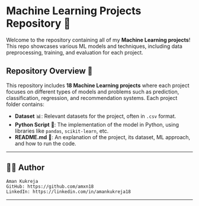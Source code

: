 # Machine Learning Projects Repository 🚀

Welcome to the repository containing all of my **Machine Learning projects**! This repo showcases various ML models and techniques, including data preprocessing, training, and evaluation for each project.

## Repository Overview 📂

This repository includes **18 Machine Learning projects** where each project focuses on different types of models and problems such as prediction, classification, regression, and recommendation systems. Each project folder contains:

- **Dataset** 📊: Relevant datasets for the project, often in `.csv` format.
- **Python Script** 🐍: The implementation of the model in Python, using libraries like `pandas`, `scikit-learn`, etc.
- **README.md** 📄: An explanation of the project, its dataset, ML approach, and how to run the code.

---

## 🙋‍♂️ Author

```
Aman Kukreja
GitHub: https://github.com/amxn18
LinkedIn: https://linkedin.com/in/amankukreja18
```

---
